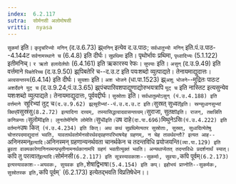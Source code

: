 ```yaml
---
index:  6.2.117
sutra:  सोर्मनसी अलोमोषसी
vritti:  nyasa
---
```


`सुकर्मा` इति। `कृदृचरिभ्यो मनिन्` (द.उ.6.73) झ्र्`मनिन्` इत्येव द.उ.पाठः; `सर्वधातुभ्यो मनिन्` इति.पं.उ.पाठ--4.144ट `सर्वनामस्थाने च` (6.4.8) इति दीर्घः। `सुप्रथिमा` इति। पृथोर्भावः प्रथिमा, `पृथ्वादिभ्यः` (5.1.122) इतीमनिच्। `र ऋतो हलादेर्लघोः` (6.4.161) इति ऋकारस्य रेफः। `सुपयाः` इति। `असुन्` (द.उ.9.49) इति वर्त्तमाने `पिबतेरिच्च` (द.उ.9.50) झ्र्पिबतेरि च--द.उ.ट इति पयःशब्दो व्युत्पाद्यते। तेनायमाद्युदात्तः। `अत्वसन्तस्य`(6.4.14) इति दीर्घः। `सुयशाः` इति। `अश भोजने` (धा.पा.1523) झ्र्`अशू भोजने`--मुद्रितः पाठःट `अशर्देवने युट् च` (द.उ.9.24;पं.उ.3.65) झ्र्पंचपारिवशपाद्युणाद्योरुभयत्रापि `यूट् च` इति नास्तिट इत्यसुन्येव यशःशब्दो व्युत्पाद्यते। तेनायमाद्युदात्तः, पूर्ववद्दीर्घः। `सुस्रोताः` इति। `सर्वधातुब्योऽसुन् (पं.उ.4.188) इति वर्त्तमाने `स्रूरिभ्यां तुट् च` (द.उ.9.62) झ्र्स्रूरीभ्यां--पं.उ.द.उ.ट इति। `सुस्रत् सुध्वत्` इति। स्रन्सुध्वनसुभ्यां क्विप् `वसुस्रंसु` (8.2.72) इत्यादिना दत्त्वम्, तस्यासिद्धत्वादवासन्तत्वम्।
`सुराजा, सुतक्षा` इति। राजन्, तक्षन्निति कनिन्नन्तः। `सुलोमा` इति। लुनातेर्मनिनि लोमेति। `सुधा` इति। `उष दाहे` (दा.पा.696) `मिथुनेऽसिः` (पं.उ.4.222) इति वर्तमाने `उषः कित्` (पं.उ.4.234) इति कित्। अथ कथं सुप्रथिमेत्यतर सुस्रोताः, सुस्रत्, सुध्वदित्येतेषु चोत्तरपदमाद्युदात्तं भवति, यावतार्थवतोर्मनसोरर्थवद्ग्रहणपरिभाषयेह ग्रहणम्, न चेह तावर्थवन्तौ? इत्यत आह--`अनिनस्मन्` इत्यादि। `अनिनस्मन् ग्रहणान्यनर्थवता चानर्थकेन च तदन्तविधि प्रयोजयन्ति` (व्या.पा.129) इति ब्रुवता वाक्यकारेणानिनस्मन्प्रभृतीनामनर्थकानामपि ग्रहणं भवतीत्युक्तं भवति। अन्यथाप्येतत् तदन्तविधेः प्रदर्शनार्थं स्यात्।
`कपि तु परत्वात्` इत्यादि। `सोर्मनसी` (6.2.117) इति सूत्रस्यावकाशः--सुकर्माः, सुवयाः, `कपि पूर्वम्` (6.2.173) इत्यस्यावकाशः--अयवकः, सुयवक इति, `शेषाद्विभाषा` (5.4.154) इति कप्। इहोभयं प्राप्नोति--सुकर्मकः, सुस्रोतस्क इति, `कपि पूर्वम्` (6.2.173) इत्येतद्भवति विप्रतिषेधेन।।

